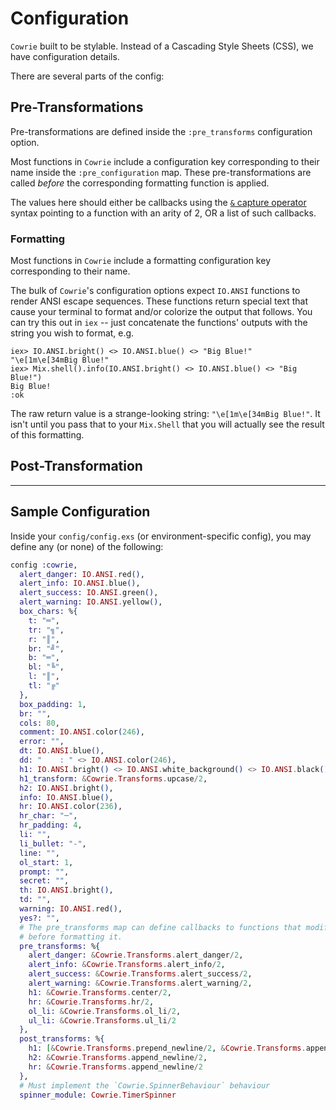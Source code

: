 # Configuration

`Cowrie` built to be stylable. Instead of a Cascading Style Sheets (CSS), we have configuration details.

There are several parts of the config:


## Pre-Transformations

Pre-transformations are defined inside the `:pre_transforms` configuration option.

Most functions in `Cowrie` include a configuration key corresponding to their name inside the `:pre_configuration` map. These pre-transformations are called _before_ the corresponding formatting function is applied.

The values here should either be callbacks using the [`&` capture operator](https://hexdocs.pm/elixir/Kernel.SpecialForms.html#&/1) syntax pointing to a function with an arity of 2, OR a list of such callbacks.


### Formatting

Most functions in `Cowrie` include a formatting configuration key corresponding to their name.

The bulk of `Cowrie`'s configuration options expect `IO.ANSI` functions to render ANSI escape sequences. These functions return special text that cause your terminal to format and/or colorize the output that follows.  You can try this out in `iex` -- just concatenate the functions' outputs with the string you wish to format, e.g.

```iex
iex> IO.ANSI.bright() <> IO.ANSI.blue() <> "Big Blue!"
"\e[1m\e[34mBig Blue!"
iex> Mix.shell().info(IO.ANSI.bright() <> IO.ANSI.blue() <> "Big Blue!")
Big Blue!
:ok
```

The raw return value is a strange-looking string: `"\e[1m\e[34mBig Blue!"`.  It isn't until you pass that to your `Mix.Shell` that you will actually see the result of this formatting.

## Post-Transformation

 
---------

## Sample Configuration

Inside your `config/config.exs` (or environment-specific config), you may define any (or none) of the following:

```elixir
config :cowrie,
  alert_danger: IO.ANSI.red(),
  alert_info: IO.ANSI.blue(),
  alert_success: IO.ANSI.green(),
  alert_warning: IO.ANSI.yellow(),
  box_chars: %{
    t: "═",
    tr: "╗",
    r: "║",
    br: "╝",
    b: "═",
    bl: "╚",
    l: "║",
    tl: "╔"
  },
  box_padding: 1,
  br: "",
  cols: 80,
  comment: IO.ANSI.color(246),
  error: "",
  dt: IO.ANSI.blue(),
  dd: "    : " <> IO.ANSI.color(246),
  h1: IO.ANSI.bright() <> IO.ANSI.white_background() <> IO.ANSI.black(),
  h1_transform: &Cowrie.Transforms.upcase/2,
  h2: IO.ANSI.bright(),
  info: IO.ANSI.blue(),
  hr: IO.ANSI.color(236),
  hr_char: "─",
  hr_padding: 4,
  li: "",
  li_bullet: "-",
  line: "",
  ol_start: 1,
  prompt: "",
  secret: "",
  th: IO.ANSI.bright(),
  td: "",
  warning: IO.ANSI.red(),
  yes?: "",
  # The pre_transforms map can define callbacks to functions that modify the text
  # before formatting it.
  pre_transforms: %{
    alert_danger: &Cowrie.Transforms.alert_danger/2,
    alert_info: &Cowrie.Transforms.alert_info/2,
    alert_success: &Cowrie.Transforms.alert_success/2,
    alert_warning: &Cowrie.Transforms.alert_warning/2,
    h1: &Cowrie.Transforms.center/2,
    hr: &Cowrie.Transforms.hr/2,
    ol_li: &Cowrie.Transforms.ol_li/2,
    ul_li: &Cowrie.Transforms.ul_li/2
  },
  post_transforms: %{
    h1: [&Cowrie.Transforms.prepend_newline/2, &Cowrie.Transforms.append_newline/2],
    h2: &Cowrie.Transforms.append_newline/2,
    hr: &Cowrie.Transforms.append_newline/2
  },
  # Must implement the `Cowrie.SpinnerBehaviour` behaviour
  spinner_module: Cowrie.TimerSpinner
```

